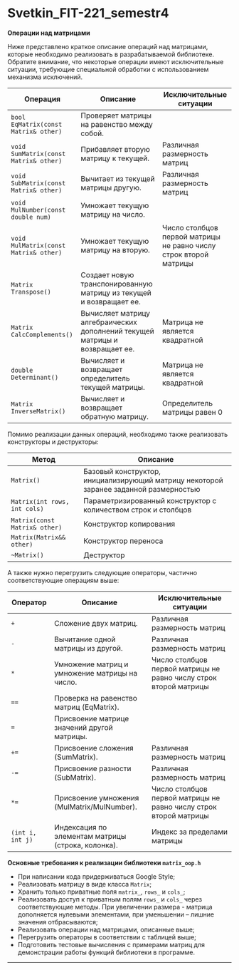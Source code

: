 # Svetkin_FIT-221_semestr4

**Операции над матрицами**

Ниже представлено краткое описание операций над матрицами, которые необходимо реализовать в разрабатываемой библиотеке. Обратите внимание, что некоторые операции имеют исключительные ситуации, требующие специальной обработки с использованием механизма исключений.

| Операция | Описание | Исключительные ситуации |
|---|---|---|
| `bool EqMatrix(const Matrix& other)` | Проверяет матрицы на равенство между собой. | |
| `void SumMatrix(const Matrix& other)` | Прибавляет вторую матрицу к текущей. | Различная размерность матриц |
| `void SubMatrix(const Matrix& other)` | Вычитает из текущей матрицы другую. | Различная размерность матриц |
| `void MulNumber(const double num)` | Умножает текущую матрицу на число. | |
| `void MulMatrix(const Matrix& other)` | Умножает текущую матрицу на вторую. | Число столбцов первой матрицы не равно числу строк второй матрицы |
| `Matrix Transpose()` | Создает новую транспонированную матрицу из текущей и возвращает ее. | |
| `Matrix CalcComplements()` | Вычисляет матрицу алгебраических дополнений текущей матрицы и возвращает ее. | Матрица не является квадратной |
| `double Determinant()` | Вычисляет и возвращает определитель текущей матрицы. | Матрица не является квадратной |
| `Matrix InverseMatrix()` | Вычисляет и возвращает обратную матрицу. | Определитель матрицы равен 0 |

Помимо реализации данных операций, необходимо также реализовать конструкторы и деструкторы:

| Метод | Описание |
|---|---|
| `Matrix()` | Базовый конструктор, инициализирующий матрицу некоторой заранее заданной размерностью |
| `Matrix(int rows, int cols)` | Параметризированный конструктор с количеством строк и столбцов |
| `Matrix(const Matrix& other)` | Конструктор копирования |
| `Matrix(Matrix&& other)` | Конструктор переноса |
| `~Matrix()` | Деструктор |

А также нужно перегрузить следующие операторы, частично соответствующие операциям выше:

| Оператор | Описание | Исключительные ситуации |
|---|---|---|
| `+` | Сложение двух матриц. | Различная размерность матриц |
| `-` | Вычитание одной матрицы из другой. | Различная размерность матриц |
| `*` | Умножение матриц и умножение матрицы на число. | Число столбцов первой матрицы не равно числу строк второй матрицы |
| `==` | Проверка на равенство матриц (EqMatrix). | |
| `=` | Присвоение матрице значений другой матрицы. | |
| `+=` | Присвоение сложения (SumMatrix). | Различная размерность матриц |
| `-=` | Присвоение разности (SubMatrix). | Различная размерность матриц |
| `*=` | Присвоение умножения (MulMatrix/MulNumber). | Число столбцов первой матрицы не равно числу строк второй матрицы |
| `(int i, int j)` | Индексация по элементам матрицы (строка, колонка). | Индекс за пределами матрицы |

**Основные требования к реализации библиотеки `matrix_oop.h`**

- При написании кода придерживаться Google Style;
- Реализовать матрицу в виде класса `Matrix`;
- Хранить только приватные поля `matrix_`, `rows_` и `cols_`;
- Реализовать доступ к приватным полям `rows_` и `cols_` через соответствующие методы. При увеличении размера - матрица дополняется нулевыми элементами, при уменьшении – лишние значения отбрасываются;
- Реализовать операции над матрицами, описанные выше;
- Перегрузить операторы в соответствии с таблицей выше;
- Подготовить тестовые вычисления с примерами матриц для демонстрации работы функций библиотеки в программе.

---
